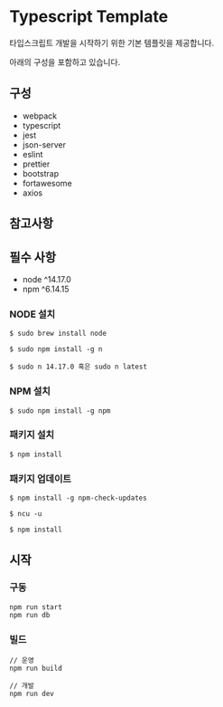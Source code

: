 # Typescript Template

타입스크립트 개발을 시작하기 위한 기본 템플릿을 제공합니다.

아래의 구성을 포함하고 있습니다.

## 구성

- webpack
- typescript
- jest
- json-server
- eslint
- prettier
- bootstrap
- fortawesome
- axios

## 참고사항

## 필수 사항

- node ^14.17.0
- npm ^6.14.15

### NODE 설치

```
$ sudo brew install node

$ sudo npm install -g n

$ sudo n 14.17.0 혹은 sudo n latest
```

### NPM 설치

```
$ sudo npm install -g npm
```

### 패키지 설치

```
$ npm install
```

### 패키지 업데이트

```
$ npm install -g npm-check-updates

$ ncu -u

$ npm install
```

## 시작

### 구동

```
npm run start
npm run db
```

### 빌드

```
// 운영
npm run build

// 개발
npm run dev
```
